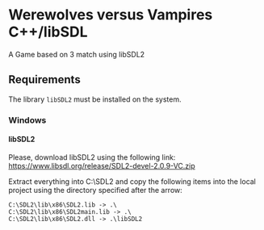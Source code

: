 # Werewolves versus Vampires C++/libSDL
A Game based on 3 match using libSDL2

## Requirements
The library `libSDL2` must be installed on the system.

### Windows

#### libSDL2
Please, download libSDL2 using the following link:
https://www.libsdl.org/release/SDL2-devel-2.0.9-VC.zip

Extract everything into C:\SDL2 and copy the following items into the local 
project using the directory specified after the arrow:
```
C:\SDL2\lib\x86\SDL2.lib -> .\
C:\SDL2\lib\x86\SDL2main.lib -> .\
C:\SDL2\lib\x86\SDL2.dll -> .\libSDL2
```